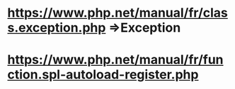 # https://www.php.net/manual/fr/class.exception.php =>Exception
# https://www.php.net/manual/fr/function.spl-autoload-register.php